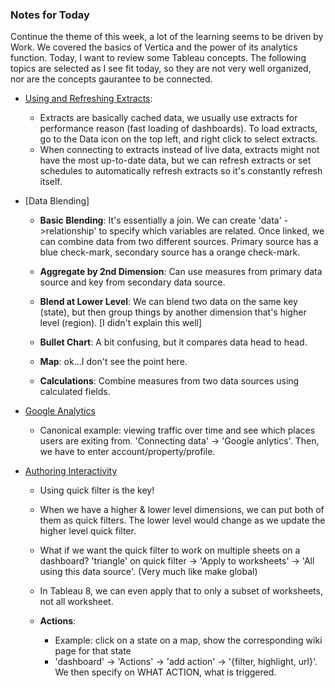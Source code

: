 ### Notes for Today

Continue the theme of this week, a lot of the learning seems to be driven by Work. We covered the basics of Vertica and the power of its analytics function. Today, I want to review some Tableau concepts. The following topics are selected as I see fit today, so they are not very well organized, nor are the concepts gaurantee to be connected.

* [Using and Refreshing Extracts]: 

	* Extracts are basically cached data, we usually use extracts for performance reason (fast loading of dashboards). To load extracts, go to the Data icon on the top left, and right click to select extracts.
	* When connecting to extracts instead of live data, extracts might not have the most up-to-date data, but we can refresh extracts or set schedules to automatically refresh extracts so it's constantly refresh itself.

* [Data Blending]

	* **Basic Blending**: It's essentially a join. We can create 'data' ->relationship' to specify which variables are related. Once linked, we can combine data from two different sources. Primary source has a blue check-mark, secondary source has a orange check-mark.

	* **Aggregate by 2nd Dimension**: Can use measures from primary data source and key from secondary data source.

	* **Blend at Lower Level**: We can blend two data on the same key (state), but then group things by another dimension that's higher level (region). [I didn't explain this well]

	* **Bullet Chart**: A bit confusing, but it compares data head to head.

	* **Map**: ok...I don't see the point here.

	* **Calculations**: Combine measures from two data sources using calculated fields.

* [Google Analytics]

	* Canonical example: viewing traffic over time and see which places users are exiting from. 'Connecting data' -> 'Google anlytics'. Then, we have to enter account/property/profile. 

* [Authoring Interactivity]
	
	* Using quick filter is the key!
	
	* When we have a higher & lower level dimensions, we can put both of them as quick filters. The lower level would change as we update the higher level quick filter.
	
	* What if we want the quick filter to work on multiple sheets on a dashboard? 'triangle' on quick filter -> 'Apply to worksheets' -> 'All using this data source'. (Very much like make global)
	
	* In Tableau 8, we can even apply that to only a subset of worksheets, not all worksheet.
	
	* **Actions**: 
		* Example: click on a state on a map, show the corresponding wiki page for that state
		* 'dashboard' -> 'Actions' -> 'add action' -> '{filter, highlight, url}'. We then specify on WHAT ACTION, what is triggered.



[Using and Refreshing Extracts]: http://www.tableausoftware.com/learn/tutorials/on-demand/using-and-refreshing-extracts
[Join Types]: http://www.tableausoftware.com/learn/tutorials/on-demand/data-blending
[Google Analytics]: http://www.tableausoftware.com/learn/tutorials/on-demand/google-analytics
[Authoring Interactivity]: http://www.tableausoftware.com/learn/tutorials/on-demand/authoring-interactivity